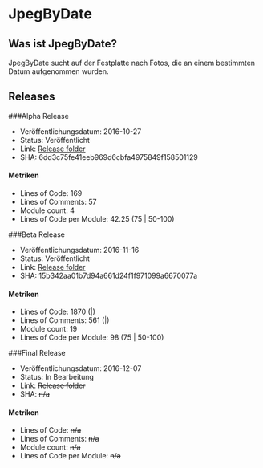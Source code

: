 # JpegByDate

## Was ist JpegByDate?
JpegByDate sucht auf der Festplatte nach Fotos, die an einem bestimmten Datum aufgenommen wurden.

## Releases

###Alpha Release

* Veröffentlichungsdatum: 2016-10-27
* Status: Veröffentlicht
* Link: [Release folder](../../tree/master/release/release2016-10-27)
* SHA: 6dd3c75fe41eeb969d6cbfa4975849f158501129 

#### Metriken

* Lines of Code: 169
* Lines of Comments: 57
* Module count: 4
* Lines of Code per Module: 42.25 (75 | 50-100)

###Beta Release

* Veröffentlichungsdatum: 2016-11-16
* Status: Veröffentlicht
* Link: [Release folder](../../tree/master/release/release2016-11-16)
* SHA: 15b342aa01b7d94a661d24f1f971099a6670077a

#### Metriken

* Lines of Code: 1870 (|)
* Lines of Comments: 561 (|)
* Module count: 19
* Lines of Code per Module: 98 (75 | 50-100)

###Final Release

* Veröffentlichungsdatum: 2016-12-07
* Status: In Bearbeitung
* Link: ~~Release folder~~
* SHA: ~~n/a~~

#### Metriken

* Lines of Code: ~~n/a~~
* Lines of Comments: ~~n/a~~
* Module count: ~~n/a~~
* Lines of Code per Module: ~~n/a~~

